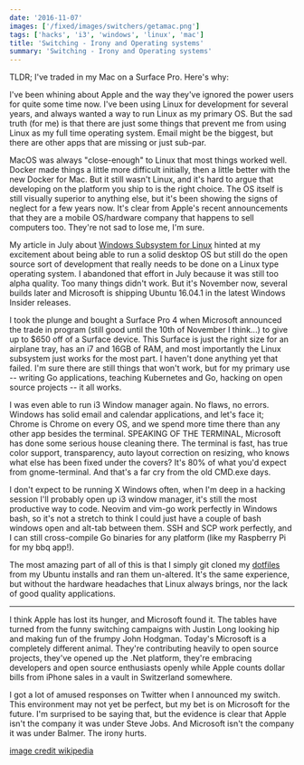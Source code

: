 ```yaml
---
date: '2016-11-07'
images: ['/fixed/images/switchers/getamac.png']
tags: ['hacks', 'i3', 'windows', 'linux', 'mac']
title: 'Switching - Irony and Operating systems'
summary: 'Switching - Irony and Operating systems'
---
```


TLDR; I've traded in my Mac on a Surface Pro. Here's why:

I've been whining about Apple and the way they've ignored the power users for quite some time now. I've been using Linux for development for several years, and always wanted a way to run Linux as my primary OS. But the sad truth (for me) is that there are just some things that prevent me from using Linux as my full time operating system. Email might be the biggest, but there are other apps that are missing or just sub-par.

MacOS was always "close-enough" to Linux that most things worked well. Docker made things a little more difficult initially, then a little better with the new Docker for Mac. But it still wasn't Linux, and it's hard to argue that developing on the platform you ship to is the right choice. The OS itself is still visually superior to anything else, but it's been showing the signs of neglect for a few years now. It's clear from Apple's recent announcements that they are a mobile OS/hardware company that happens to sell computers too. They're not sad to lose me, I'm sure.

My article in July about [Windows Subsystem for Linux](/blog/i3-windows/) hinted at my excitement about being able to run a solid desktop OS but still do the open source sort of development that really needs to be done on a Linux type operating system. I abandoned that effort in July because it was still too alpha quality. Too many things didn't work. But it's November now, several builds later and Microsoft is shipping Ubuntu 16.04.1 in the latest Windows Insider releases.

I took the plunge and bought a Surface Pro 4 when Microsoft announced the trade in program (still good until the 10th of November I think...) to give up to $650 off of a Surface device. This Surface is just the right size for an airplane tray, has an i7 and 16GB of RAM, and most importantly the Linux subsystem just works for the most part. I haven't done anything yet that failed. I'm sure there are still things that won't work, but for my primary use -- writing Go applications, teaching Kubernetes and Go, hacking on open source projects -- it all works.

I was even able to run i3 Window manager again. No flaws, no errors. Windows has solid email and calendar applications, and let's face it; Chrome is Chrome on every OS, and we spend more time there than any other app besides the terminal. SPEAKING OF THE TERMINAL, Microsoft has done some serious house cleaning there. The terminal is fast, has true color support, transparency, auto layout correction on resizing, who knows what else has been fixed under the covers? It's 80% of what you'd expect from gnome-terminal. And that's a far cry from the old CMD.exe days.

I don't expect to be running X Windows often, when I'm deep in a hacking session I'll probably open up i3 window manager, it's still the most productive way to code. Neovim and vim-go work perfectly in Windows bash, so it's not a stretch to think I could just have a couple of bash windows open and alt-tab between them. SSH and SCP work perfectly, and I can still cross-compile Go binaries for any platform (like my Raspberry Pi for my bbq app!).

The most amazing part of all of this is that I simply git cloned my [dotfiles](https://github.com/bketelsen/dotfiles) from my Ubuntu installs and ran them un-altered. It's the same experience, but without the hardware headaches that Linux always brings, nor the lack of good quality applications.

<hr/>
I think Apple has lost its hunger, and Microsoft found it.  The tables have turned from the funny switching campaigns with Justin Long looking hip and making fun of the frumpy John Hodgman.  Today's Microsoft is a completely different animal.  They're contributing heavily to open source projects, they've opened up the .Net platform, they're embracing developers and open source enthusiasts openly while Apple counts dollar bills from iPhone sales in a vault in Switzerland somewhere.

I got a lot of amused responses on Twitter when I announced my switch. This environment may not yet be perfect, but my bet is on Microsoft for the future. I'm surprised to be saying that, but the evidence is clear that Apple isn't the company it was under Steve Jobs. And Microsoft isn't the company it was under Balmer. The irony hurts.

[image credit wikipedia](https://en.wikipedia.org/w/index.php?curid=26608065)
